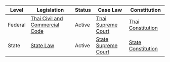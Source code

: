 | Level | Legislation | Status | Case Law | Constitution |
|---|---|---|---|---|
| Federal | [Thai Civil and Commercial Code](https://www.moj.go.th/en/index.php?option=com_content&view=article&id=156&Itemid=101) | Active | [Thai Supreme Court](https://www.supremecourt.co.th/en/) | [Thai Constitution](https://www.thaigov.go.th/en/constitution/) |
| State | [State Law](https://www.moj.go.th/en/index.php?option=com_content&view=article&id=156&Itemid=101) | Active | [State Supreme Court](https://www.supremecourt.co.th/en/) | [State Constitution](https://www.thaigov.go.th/en/constitution/) |